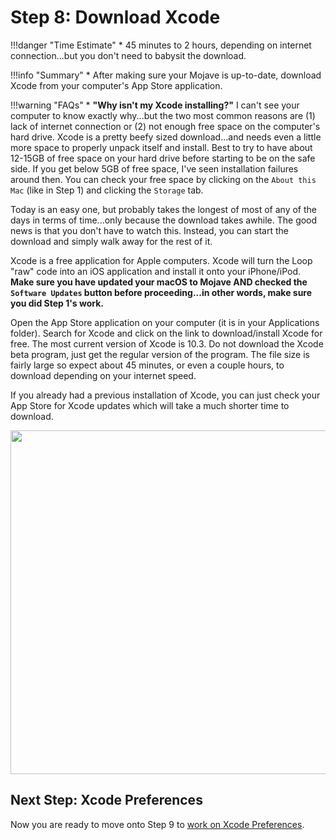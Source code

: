 # Step 8: Download Xcode

!!!danger "Time Estimate"
    * 45 minutes to 2 hours, depending on internet connection...but you don't need to babysit the download.

!!!info "Summary"
    * After making sure your Mojave is up-to-date, download Xcode from your computer's App Store application.

!!!warning "FAQs"
    * **"Why isn't my Xcode installing?"** I can't see your computer to know exactly why...but the two most common reasons are (1) lack of internet connection or (2) not enough free space on the computer's hard drive. Xcode is a pretty beefy sized download...and needs even a little more space to properly unpack itself and install. Best to try to have about 12-15GB of free space on your hard drive before starting to be on the safe side. If you get below 5GB of free space, I've seen installation failures around then. You can check your free space by clicking on the `About this Mac` (like in Step 1) and clicking the `Storage` tab.

Today is an easy one, but probably takes the longest of most of any of the days in terms of time...only because the download takes awhile. The good news is that you don't have to watch this. Instead, you can start the download and simply walk away for the rest of it.

Xcode is a free application for Apple computers. Xcode will turn the Loop "raw" code into an iOS application and install it onto your iPhone/iPod. **Make sure you have updated your macOS to Mojave AND checked the `Software Updates` button before proceeding...in other words, make sure you did Step 1's work.**

Open the App Store application on your computer (it is in your Applications folder). Search for Xcode and click on the link to download/install Xcode for free. The most current version of Xcode is 10.3. Do not download the Xcode beta program, just get the regular version of the program. The file size is fairly large so expect about 45 minutes, or even a couple hours, to download depending on your internet speed. 

If you already had a previous installation of Xcode, you can just check your App Store for Xcode updates which will take a much shorter time to download.

<p align="center">
<img src="https://loopkit.github.io/loopdocs/build/img/xcode1.png" width="550">
</p>

## Next Step: Xcode Preferences

Now you are ready to move onto Step 9 to [work on Xcode Preferences](https://loopkit.github.io/loopdocs/build/step9/).

